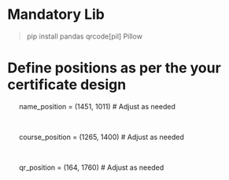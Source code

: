 # Mandatory Lib 

> pip install pandas qrcode[pil] Pillow

# Define positions as per the your certificate design

<ul>name_position = (1451, 1011)   # Adjust as needed </ul> <br>
<ul>course_position = (1265, 1400) # Adjust as needed </ul> <br>
<ul>qr_position = (164, 1760)  # Adjust as needed </ul> <br>
